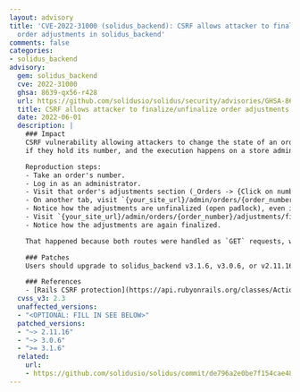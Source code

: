 ```yaml
---
layout: advisory
title: 'CVE-2022-31000 (solidus_backend): CSRF allows attacker to finalize/unfinalize
  order adjustments in solidus_backend'
comments: false
categories:
- solidus_backend
advisory:
  gem: solidus_backend
  cve: 2022-31000
  ghsa: 8639-qx56-r428
  url: https://github.com/solidusio/solidus/security/advisories/GHSA-8639-qx56-r428
  title: CSRF allows attacker to finalize/unfinalize order adjustments in solidus_backend
  date: 2022-06-01
  description: |
    ### Impact
    CSRF vulnerability allowing attackers to change the state of an order's adjustments
    if they hold its number, and the execution happens on a store administrator's computer.

    Reproduction steps:
    - Take an order's number.
    - Log in as an administrator.
    - Visit that order's adjustments section (_Orders -> {Click on number} -> Adjustments_) and check that its adjustments are finalized (closed padlock under the **State** column).
    - On another tab, visit `{your_site_url}/admin/orders/{order_number}/adjustments/unfinalize`.
    - Notice how the adjustments are unfinalized (open padlock), even if the previous was a `GET` request which could have been linked from any other site.
    - Visit `{your_site_url}/admin/orders/{order_number}/adjustments/finalize`.
    - Notice how the adjustments are again finalized.

    That happened because both routes were handled as `GET` requests, which are skipped by Rails anti-forgery protection.

    ### Patches
    Users should upgrade to solidus_backend v3.1.6, v3.0.6, or v2.11.16, depending on the major and minor versions in use.

    ### References
    - [Rails CSRF protection](https://api.rubyonrails.org/classes/ActionController/RequestForgeryProtection.html).
  cvss_v3: 2.3
  unaffected_versions:
  - "<OPTIONAL: FILL IN SEE BELOW>"
  patched_versions:
  - "~> 2.11.16"
  - "~> 3.0.6"
  - ">= 3.1.6"
  related:
    url:
    - https://github.com/solidusio/solidus/commit/de796a2e0be7f154cae48b46e267501559d9716c
---
```


